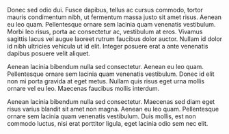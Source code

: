 Donec sed odio dui. Fusce dapibus, tellus ac cursus commodo, tortor mauris condimentum nibh, ut fermentum massa justo sit amet risus. Aenean eu leo quam. Pellentesque ornare sem lacinia quam venenatis vestibulum. Morbi leo risus, porta ac consectetur ac, vestibulum at eros. Vivamus sagittis lacus vel augue laoreet rutrum faucibus dolor auctor. Nullam id dolor id nibh ultricies vehicula ut id elit. Integer posuere erat a ante venenatis dapibus posuere velit aliquet.

Aenean lacinia bibendum nulla sed consectetur. Aenean eu leo quam. Pellentesque ornare sem lacinia quam venenatis vestibulum. Donec id elit non mi porta gravida at eget metus. Nullam quis risus eget urna mollis ornare vel eu leo. Maecenas faucibus mollis interdum.

Aenean lacinia bibendum nulla sed consectetur. Maecenas sed diam eget risus varius blandit sit amet non magna. Aenean eu leo quam. Pellentesque ornare sem lacinia quam venenatis vestibulum. Duis mollis, est non commodo luctus, nisi erat porttitor ligula, eget lacinia odio sem nec elit.
